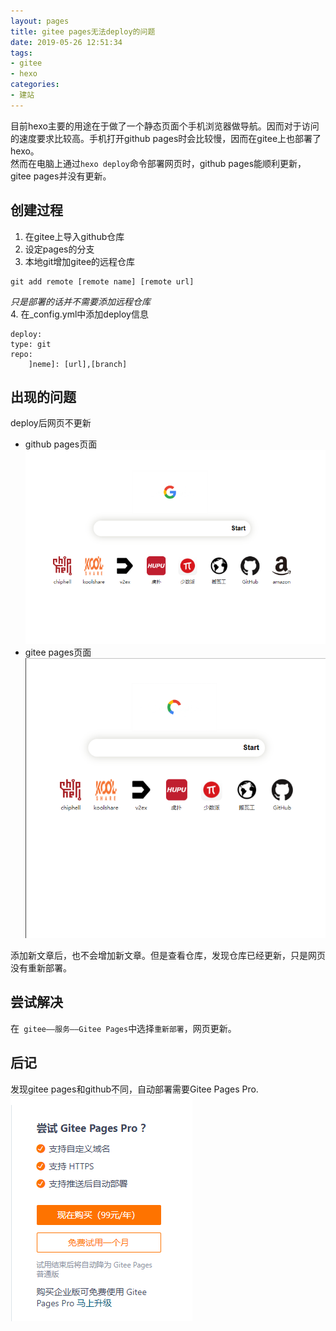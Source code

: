 ```yaml
---
layout: pages
title: gitee pages无法deploy的问题
date: 2019-05-26 12:51:34
tags: 
- gitee 
- hexo
categories:
- 建站
---
```



目前hexo主要的用途在于做了一个静态页面个手机浏览器做导航。因而对于访问的速度要求比较高。手机打开github pages时会比较慢，因而在gitee上也部署了hexo。  
然而在电脑上通过`hexo deploy`命令部署网页时，github pages能顺利更新，gitee pages并没有更新。 

<!-- more -->

## 创建过程

1. 在gitee上导入github仓库
2. 设定pages的分支
3. 本地git增加gitee的远程仓库
```
git add remote [remote name] [remote url]
```
_只是部署的话并不需要添加远程仓库_  
4. 在_config.yml中添加deploy信息
```
deploy:  
type: git
repo:
    ]neme]: [url],[branch]
```

## 出现的问题

deploy后网页不更新
- github pages页面
![](images/github.png)
- gitee pages页面
![](images/gitee.png)

添加新文章后，也不会增加新文章。但是查看仓库，发现仓库已经更新，只是网页没有重新部署。

## 尝试解决

在` gitee——服务——Gitee Pages`中选择`重新部署`，网页更新。

## 后记
发现gitee pages和github不同，自动部署需要Gitee Pages Pro.
![](images/gitee_pages_pro.png)







